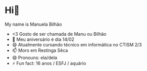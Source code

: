 # Hi👋
My name is Manuela Bilhão

- <3 Gosto de ser chamada de Manu ou Bilhão
- 🎉 Meu aniversário é dia 14/02
- 😄 Atualmente cursando técnico em informática no CTISM  2/3
- 📫 Moro em Restinga Sêca
- 😄 Pronouns: ela/dela
- ⚡ Fun fact: 16 anos / ESFJ / aquário


